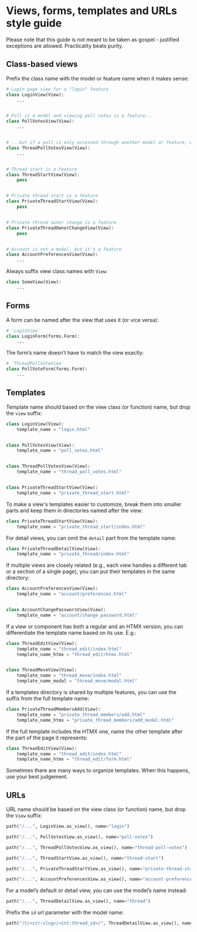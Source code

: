 # Views, forms, templates and URLs style guide

Please note that this guide is not meant to be taken as gospel - justified exceptions are allowed. Practicality beats purity.


## Class-based views

Prefix the class name with the model or feature name when it makes sense:

```python
# Login page view for a "login" feature
class LoginView(View):
    ...


# Poll is a model and viewing poll votes is a feature...
class PollVotesView(View):
    ...


# ...but if a poll is only accessed through another model or feature, we use a compound name
class ThreadPollVotesView(View):
    ...


# Thread start is a feature
class ThreadStartView(View):
    pass


# Private thread start is a feature
class PrivateThreadStartView(View):
    pass


# Private thread owner change is a feature
class PrivateThreadOwnerChangeView(View):
    pass


# Account is not a model, but it's a feature
class AccountPreferencesView(View):
    ...
```

Always suffix view class names with `View`:

```python
class SomeView(View):
    ...
```


## Forms

A form can be named after the view that uses it (or vice versa):

```python
# `LoginView`
class LoginForm(forms.Form):
    ...
```

The form’s name doesn’t have to match the view exactly:

```python
# `ThreadPollVoteView`
class PollVoteForm(forms.Form):
    ...
```


## Templates

Template name should based on the view class (or function) name, but drop the `view` suffix:

```python
class LoginView(View):
    template_name = "login.html"


class PollVotesView(View):
    template_name = "poll_votes.html"


class ThreadPollVotesView(View):
    template_name = "thread_poll_votes.html"


class PrivateThreadStartView(View):
    template_name = "private_thread_start.html"
```

To make a view's templates easier to customize, break them into smaller parts and keep them in directories named after the view:

```python
class PrivateThreadStartView(View):
    template_name = "private_thread_start/index.html"
```

For detail views, you can omit the `detail` part from the template name:

```python
class PrivateThreadDetailView(View):
    template_name = "private_thread/index.html"
```

If multiple views are closely related (e.g., each view handles a different tab or a section of a single page), you can put their templates in the same directory:

```python
class AccountPreferencesView(View):
    template_name = "account/preferences.html"


class AccountChangePassworsView(View):
    template_name = "account/change_password.html"
```

If a view or component has both a regular and an HTMX version, you can differentiate the template name based on its use. E.g.:

```python
class ThreadEditView(View):
    template_name = "thread_edit/index.html"
    template_name_htmx = "thread_edit/htmx.html"


class ThreadMoveView(View):
    template_name = "thread_move/index.html"
    template_name_modal = "thread_move/modal.html"
```

If a templates directory is shared by multiple features, you can use the suffix from the full template name:

```python
class PrivateThreadMembersAdd(View):
    template_name = "private_thread_members/add.html"
    template_name_htmx = "private_thread_members/add_modal.html"
```

If the full template includes the HTMX one, name the other template after the part of the page it represents:

```python
class ThreadEditView(View):
    template_name = "thread_edit/index.html"
    template_name_htmx = "thread_edit/form.html"
```

Sometimes there are many ways to organize templates. When this happens, use your best judgement.


## URLs

URL name should be based on the view class (or function) name, but drop the `View` suffix:

```python
path("/...", LoginView.as_view(), name="login")

path("/...", PollVotesView.as_view(), name="poll-votes")

path("/...", ThreadPollVotesView.as_view(), name="thread-poll-votes")

path("/...", ThreadStartView.as_view(), name="thread-start")

path("/...", PrivateThreadStartView.as_view(), name="private-thread-start")

path("/...", AccountPreferencesView.as_view(), name="account-preferences")
```

For a model’s default or detail view, you can use the model’s name instead:

```python
path("/...", ThreadDetailView.as_view(), name="thread")
```

Prefix the `id` url parameter with the model name:

```python
path("/t/<str:slug>/<int:thread_id>/", ThreadDetailView.as_view(), name="thread")
```